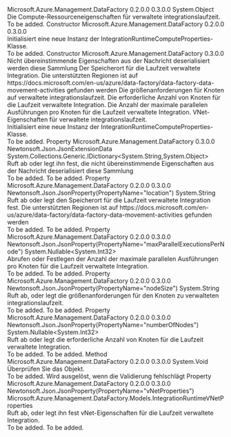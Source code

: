 <Type Name="IntegrationRuntimeComputeProperties" FullName="Microsoft.Azure.Management.DataFactory.Models.IntegrationRuntimeComputeProperties">
  <TypeSignature Language="C#" Value="public class IntegrationRuntimeComputeProperties" />
  <TypeSignature Language="ILAsm" Value=".class public auto ansi beforefieldinit IntegrationRuntimeComputeProperties extends System.Object" />
  <TypeSignature Language="DocId" Value="T:Microsoft.Azure.Management.DataFactory.Models.IntegrationRuntimeComputeProperties" />
  <TypeSignature Language="VB.NET" Value="Public Class IntegrationRuntimeComputeProperties" />
  <TypeSignature Language="F#" Value="type IntegrationRuntimeComputeProperties = class" />
  <AssemblyInfo>
    <AssemblyName>Microsoft.Azure.Management.DataFactory</AssemblyName>
    <AssemblyVersion>0.2.0.0</AssemblyVersion>
    <AssemblyVersion>0.3.0.0</AssemblyVersion>
  </AssemblyInfo>
  <Base>
    <BaseTypeName>System.Object</BaseTypeName>
  </Base>
  <Interfaces />
  <Docs>
    <summary>
            Die Compute-Ressourceneigenschaften für verwaltete integrationslaufzeit.
            </summary>
    <remarks>To be added.</remarks>
  </Docs>
  <Members>
    <Member MemberName=".ctor">
      <MemberSignature Language="C#" Value="public IntegrationRuntimeComputeProperties ();" />
      <MemberSignature Language="ILAsm" Value=".method public hidebysig specialname rtspecialname instance void .ctor() cil managed" />
      <MemberSignature Language="DocId" Value="M:Microsoft.Azure.Management.DataFactory.Models.IntegrationRuntimeComputeProperties.#ctor" />
      <MemberSignature Language="VB.NET" Value="Public Sub New ()" />
      <MemberType>Constructor</MemberType>
      <AssemblyInfo>
        <AssemblyName>Microsoft.Azure.Management.DataFactory</AssemblyName>
        <AssemblyVersion>0.2.0.0</AssemblyVersion>
        <AssemblyVersion>0.3.0.0</AssemblyVersion>
      </AssemblyInfo>
      <Parameters />
      <Docs>
        <summary>
            Initialisiert eine neue Instanz der IntegrationRuntimeComputeProperties-Klasse.
            </summary>
        <remarks>To be added.</remarks>
      </Docs>
    </Member>
    <Member MemberName=".ctor">
      <MemberSignature Language="C#" Value="public IntegrationRuntimeComputeProperties (System.Collections.Generic.IDictionary&lt;string,object&gt; additionalProperties = null, string location = null, string nodeSize = null, Nullable&lt;int&gt; numberOfNodes = null, Nullable&lt;int&gt; maxParallelExecutionsPerNode = null, Microsoft.Azure.Management.DataFactory.Models.IntegrationRuntimeVNetProperties vNetProperties = null);" />
      <MemberSignature Language="ILAsm" Value=".method public hidebysig specialname rtspecialname instance void .ctor(class System.Collections.Generic.IDictionary`2&lt;string, object&gt; additionalProperties, string location, string nodeSize, valuetype System.Nullable`1&lt;int32&gt; numberOfNodes, valuetype System.Nullable`1&lt;int32&gt; maxParallelExecutionsPerNode, class Microsoft.Azure.Management.DataFactory.Models.IntegrationRuntimeVNetProperties vNetProperties) cil managed" />
      <MemberSignature Language="DocId" Value="M:Microsoft.Azure.Management.DataFactory.Models.IntegrationRuntimeComputeProperties.#ctor(System.Collections.Generic.IDictionary{System.String,System.Object},System.String,System.String,System.Nullable{System.Int32},System.Nullable{System.Int32},Microsoft.Azure.Management.DataFactory.Models.IntegrationRuntimeVNetProperties)" />
      <MemberSignature Language="VB.NET" Value="Public Sub New (Optional additionalProperties As IDictionary(Of String, Object) = null, Optional location As String = null, Optional nodeSize As String = null, Optional numberOfNodes As Nullable(Of Integer) = null, Optional maxParallelExecutionsPerNode As Nullable(Of Integer) = null, Optional vNetProperties As IntegrationRuntimeVNetProperties = null)" />
      <MemberSignature Language="F#" Value="new Microsoft.Azure.Management.DataFactory.Models.IntegrationRuntimeComputeProperties : System.Collections.Generic.IDictionary&lt;string, obj&gt; * string * string * Nullable&lt;int&gt; * Nullable&lt;int&gt; * Microsoft.Azure.Management.DataFactory.Models.IntegrationRuntimeVNetProperties -&gt; Microsoft.Azure.Management.DataFactory.Models.IntegrationRuntimeComputeProperties" Usage="new Microsoft.Azure.Management.DataFactory.Models.IntegrationRuntimeComputeProperties (additionalProperties, location, nodeSize, numberOfNodes, maxParallelExecutionsPerNode, vNetProperties)" />
      <MemberType>Constructor</MemberType>
      <AssemblyInfo>
        <AssemblyName>Microsoft.Azure.Management.DataFactory</AssemblyName>
        <AssemblyVersion>0.3.0.0</AssemblyVersion>
      </AssemblyInfo>
      <Parameters>
        <Parameter Name="additionalProperties" Type="System.Collections.Generic.IDictionary&lt;System.String,System.Object&gt;" />
        <Parameter Name="location" Type="System.String" />
        <Parameter Name="nodeSize" Type="System.String" />
        <Parameter Name="numberOfNodes" Type="System.Nullable&lt;System.Int32&gt;" />
        <Parameter Name="maxParallelExecutionsPerNode" Type="System.Nullable&lt;System.Int32&gt;" />
        <Parameter Name="vNetProperties" Type="Microsoft.Azure.Management.DataFactory.Models.IntegrationRuntimeVNetProperties" />
      </Parameters>
      <Docs>
        <param name="additionalProperties">Nicht übereinstimmende Eigenschaften aus der Nachricht deserialisiert werden diese Sammlung</param>
        <param name="location">Der Speicherort für die Laufzeit verwaltete Integration. Die unterstützten Regionen ist auf https://docs.microsoft.com/en-us/azure/data-factory/data-factory-data-movement-activities gefunden werden</param>
        <param name="nodeSize">Die größenanforderungen für Knoten auf verwaltete integrationslaufzeit.</param>
        <param name="numberOfNodes">Die erforderliche Anzahl von Knoten für die Laufzeit verwaltete Integration.</param>
        <param name="maxParallelExecutionsPerNode">Die Anzahl der maximale parallelen Ausführungen pro Knoten für die Laufzeit verwaltete Integration.</param>
        <param name="vNetProperties">VNet-Eigenschaften für verwaltete integrationslaufzeit.</param>
        <summary>
            Initialisiert eine neue Instanz der IntegrationRuntimeComputeProperties-Klasse.
            </summary>
        <remarks>To be added.</remarks>
      </Docs>
    </Member>
    <Member MemberName="AdditionalProperties">
      <MemberSignature Language="C#" Value="public System.Collections.Generic.IDictionary&lt;string,object&gt; AdditionalProperties { get; set; }" />
      <MemberSignature Language="ILAsm" Value=".property instance class System.Collections.Generic.IDictionary`2&lt;string, object&gt; AdditionalProperties" />
      <MemberSignature Language="DocId" Value="P:Microsoft.Azure.Management.DataFactory.Models.IntegrationRuntimeComputeProperties.AdditionalProperties" />
      <MemberSignature Language="VB.NET" Value="Public Property AdditionalProperties As IDictionary(Of String, Object)" />
      <MemberSignature Language="F#" Value="member this.AdditionalProperties : System.Collections.Generic.IDictionary&lt;string, obj&gt; with get, set" Usage="Microsoft.Azure.Management.DataFactory.Models.IntegrationRuntimeComputeProperties.AdditionalProperties" />
      <MemberType>Property</MemberType>
      <AssemblyInfo>
        <AssemblyName>Microsoft.Azure.Management.DataFactory</AssemblyName>
        <AssemblyVersion>0.3.0.0</AssemblyVersion>
      </AssemblyInfo>
      <Attributes>
        <Attribute>
          <AttributeName>Newtonsoft.Json.JsonExtensionData</AttributeName>
        </Attribute>
      </Attributes>
      <ReturnValue>
        <ReturnType>System.Collections.Generic.IDictionary&lt;System.String,System.Object&gt;</ReturnType>
      </ReturnValue>
      <Docs>
        <summary>
            Ruft ab oder legt ihn fest, die nicht übereinstimmende Eigenschaften aus der Nachricht deserialisiert diese Sammlung
            </summary>
        <value>To be added.</value>
        <remarks>To be added.</remarks>
      </Docs>
    </Member>
    <Member MemberName="Location">
      <MemberSignature Language="C#" Value="public string Location { get; set; }" />
      <MemberSignature Language="ILAsm" Value=".property instance string Location" />
      <MemberSignature Language="DocId" Value="P:Microsoft.Azure.Management.DataFactory.Models.IntegrationRuntimeComputeProperties.Location" />
      <MemberSignature Language="VB.NET" Value="Public Property Location As String" />
      <MemberSignature Language="F#" Value="member this.Location : string with get, set" Usage="Microsoft.Azure.Management.DataFactory.Models.IntegrationRuntimeComputeProperties.Location" />
      <MemberType>Property</MemberType>
      <AssemblyInfo>
        <AssemblyName>Microsoft.Azure.Management.DataFactory</AssemblyName>
        <AssemblyVersion>0.2.0.0</AssemblyVersion>
        <AssemblyVersion>0.3.0.0</AssemblyVersion>
      </AssemblyInfo>
      <Attributes>
        <Attribute>
          <AttributeName>Newtonsoft.Json.JsonProperty(PropertyName="location")</AttributeName>
        </Attribute>
      </Attributes>
      <ReturnValue>
        <ReturnType>System.String</ReturnType>
      </ReturnValue>
      <Docs>
        <summary>
            Ruft ab oder legt den Speicherort für die Laufzeit verwaltete Integration fest. Die unterstützten Regionen ist auf https://docs.microsoft.com/en-us/azure/data-factory/data-factory-data-movement-activities gefunden werden
            </summary>
        <value>To be added.</value>
        <remarks>To be added.</remarks>
      </Docs>
    </Member>
    <Member MemberName="MaxParallelExecutionsPerNode">
      <MemberSignature Language="C#" Value="public Nullable&lt;int&gt; MaxParallelExecutionsPerNode { get; set; }" />
      <MemberSignature Language="ILAsm" Value=".property instance valuetype System.Nullable`1&lt;int32&gt; MaxParallelExecutionsPerNode" />
      <MemberSignature Language="DocId" Value="P:Microsoft.Azure.Management.DataFactory.Models.IntegrationRuntimeComputeProperties.MaxParallelExecutionsPerNode" />
      <MemberSignature Language="VB.NET" Value="Public Property MaxParallelExecutionsPerNode As Nullable(Of Integer)" />
      <MemberSignature Language="F#" Value="member this.MaxParallelExecutionsPerNode : Nullable&lt;int&gt; with get, set" Usage="Microsoft.Azure.Management.DataFactory.Models.IntegrationRuntimeComputeProperties.MaxParallelExecutionsPerNode" />
      <MemberType>Property</MemberType>
      <AssemblyInfo>
        <AssemblyName>Microsoft.Azure.Management.DataFactory</AssemblyName>
        <AssemblyVersion>0.2.0.0</AssemblyVersion>
        <AssemblyVersion>0.3.0.0</AssemblyVersion>
      </AssemblyInfo>
      <Attributes>
        <Attribute>
          <AttributeName>Newtonsoft.Json.JsonProperty(PropertyName="maxParallelExecutionsPerNode")</AttributeName>
        </Attribute>
      </Attributes>
      <ReturnValue>
        <ReturnType>System.Nullable&lt;System.Int32&gt;</ReturnType>
      </ReturnValue>
      <Docs>
        <summary>
            Abrufen oder Festlegen der Anzahl der maximale parallelen Ausführungen pro Knoten für die Laufzeit verwaltete Integration.
            </summary>
        <value>To be added.</value>
        <remarks>To be added.</remarks>
      </Docs>
    </Member>
    <Member MemberName="NodeSize">
      <MemberSignature Language="C#" Value="public string NodeSize { get; set; }" />
      <MemberSignature Language="ILAsm" Value=".property instance string NodeSize" />
      <MemberSignature Language="DocId" Value="P:Microsoft.Azure.Management.DataFactory.Models.IntegrationRuntimeComputeProperties.NodeSize" />
      <MemberSignature Language="VB.NET" Value="Public Property NodeSize As String" />
      <MemberSignature Language="F#" Value="member this.NodeSize : string with get, set" Usage="Microsoft.Azure.Management.DataFactory.Models.IntegrationRuntimeComputeProperties.NodeSize" />
      <MemberType>Property</MemberType>
      <AssemblyInfo>
        <AssemblyName>Microsoft.Azure.Management.DataFactory</AssemblyName>
        <AssemblyVersion>0.2.0.0</AssemblyVersion>
        <AssemblyVersion>0.3.0.0</AssemblyVersion>
      </AssemblyInfo>
      <Attributes>
        <Attribute>
          <AttributeName>Newtonsoft.Json.JsonProperty(PropertyName="nodeSize")</AttributeName>
        </Attribute>
      </Attributes>
      <ReturnValue>
        <ReturnType>System.String</ReturnType>
      </ReturnValue>
      <Docs>
        <summary>
            Ruft ab, oder legt die größenanforderungen für den Knoten zu verwalteten integrationslaufzeit.
            </summary>
        <value>To be added.</value>
        <remarks>To be added.</remarks>
      </Docs>
    </Member>
    <Member MemberName="NumberOfNodes">
      <MemberSignature Language="C#" Value="public Nullable&lt;int&gt; NumberOfNodes { get; set; }" />
      <MemberSignature Language="ILAsm" Value=".property instance valuetype System.Nullable`1&lt;int32&gt; NumberOfNodes" />
      <MemberSignature Language="DocId" Value="P:Microsoft.Azure.Management.DataFactory.Models.IntegrationRuntimeComputeProperties.NumberOfNodes" />
      <MemberSignature Language="VB.NET" Value="Public Property NumberOfNodes As Nullable(Of Integer)" />
      <MemberSignature Language="F#" Value="member this.NumberOfNodes : Nullable&lt;int&gt; with get, set" Usage="Microsoft.Azure.Management.DataFactory.Models.IntegrationRuntimeComputeProperties.NumberOfNodes" />
      <MemberType>Property</MemberType>
      <AssemblyInfo>
        <AssemblyName>Microsoft.Azure.Management.DataFactory</AssemblyName>
        <AssemblyVersion>0.2.0.0</AssemblyVersion>
        <AssemblyVersion>0.3.0.0</AssemblyVersion>
      </AssemblyInfo>
      <Attributes>
        <Attribute>
          <AttributeName>Newtonsoft.Json.JsonProperty(PropertyName="numberOfNodes")</AttributeName>
        </Attribute>
      </Attributes>
      <ReturnValue>
        <ReturnType>System.Nullable&lt;System.Int32&gt;</ReturnType>
      </ReturnValue>
      <Docs>
        <summary>
            Ruft ab oder legt die erforderliche Anzahl von Knoten für die Laufzeit verwaltete Integration.
            </summary>
        <value>To be added.</value>
        <remarks>To be added.</remarks>
      </Docs>
    </Member>
    <Member MemberName="Validate">
      <MemberSignature Language="C#" Value="public virtual void Validate ();" />
      <MemberSignature Language="ILAsm" Value=".method public hidebysig newslot virtual instance void Validate() cil managed" />
      <MemberSignature Language="DocId" Value="M:Microsoft.Azure.Management.DataFactory.Models.IntegrationRuntimeComputeProperties.Validate" />
      <MemberSignature Language="VB.NET" Value="Public Overridable Sub Validate ()" />
      <MemberSignature Language="F#" Value="abstract member Validate : unit -&gt; unit&#xA;override this.Validate : unit -&gt; unit" Usage="integrationRuntimeComputeProperties.Validate " />
      <MemberType>Method</MemberType>
      <AssemblyInfo>
        <AssemblyName>Microsoft.Azure.Management.DataFactory</AssemblyName>
        <AssemblyVersion>0.2.0.0</AssemblyVersion>
        <AssemblyVersion>0.3.0.0</AssemblyVersion>
      </AssemblyInfo>
      <ReturnValue>
        <ReturnType>System.Void</ReturnType>
      </ReturnValue>
      <Parameters />
      <Docs>
        <summary>
            Überprüfen Sie das Objekt.
            </summary>
        <remarks>To be added.</remarks>
        <exception cref="T:Microsoft.Rest.ValidationException">
            Wird ausgelöst, wenn die Validierung fehlschlägt
            </exception>
      </Docs>
    </Member>
    <Member MemberName="VNetProperties">
      <MemberSignature Language="C#" Value="public Microsoft.Azure.Management.DataFactory.Models.IntegrationRuntimeVNetProperties VNetProperties { get; set; }" />
      <MemberSignature Language="ILAsm" Value=".property instance class Microsoft.Azure.Management.DataFactory.Models.IntegrationRuntimeVNetProperties VNetProperties" />
      <MemberSignature Language="DocId" Value="P:Microsoft.Azure.Management.DataFactory.Models.IntegrationRuntimeComputeProperties.VNetProperties" />
      <MemberSignature Language="VB.NET" Value="Public Property VNetProperties As IntegrationRuntimeVNetProperties" />
      <MemberSignature Language="F#" Value="member this.VNetProperties : Microsoft.Azure.Management.DataFactory.Models.IntegrationRuntimeVNetProperties with get, set" Usage="Microsoft.Azure.Management.DataFactory.Models.IntegrationRuntimeComputeProperties.VNetProperties" />
      <MemberType>Property</MemberType>
      <AssemblyInfo>
        <AssemblyName>Microsoft.Azure.Management.DataFactory</AssemblyName>
        <AssemblyVersion>0.2.0.0</AssemblyVersion>
        <AssemblyVersion>0.3.0.0</AssemblyVersion>
      </AssemblyInfo>
      <Attributes>
        <Attribute>
          <AttributeName>Newtonsoft.Json.JsonProperty(PropertyName="vNetProperties")</AttributeName>
        </Attribute>
      </Attributes>
      <ReturnValue>
        <ReturnType>Microsoft.Azure.Management.DataFactory.Models.IntegrationRuntimeVNetProperties</ReturnType>
      </ReturnValue>
      <Docs>
        <summary>
            Ruft ab, oder legt ihn fest vNet-Eigenschaften für die Laufzeit verwaltete Integration.
            </summary>
        <value>To be added.</value>
        <remarks>To be added.</remarks>
      </Docs>
    </Member>
  </Members>
</Type>